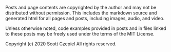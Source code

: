 Posts and page contents are copyrighted by the author and may not be
distributed without permission.  This includes the markdown source and
generated html for all pages and posts, including images, audio, and video.

Unless otherwise noted, code examples provided in posts and in files
linked to these posts may be freely used under the terms of the MIT License.

Copyright (c) 2020 Scott Czepiel
All rights reserved.
